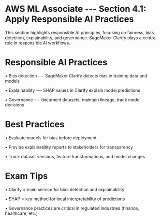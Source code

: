 # AWS ML Associate --- Section 4.1: Apply Responsible AI Practices

This section highlights responsible AI principles, focusing on fairness,
bias detection, explainability, and governance. SageMaker Clarify plays
a central role in responsible AI workflows.

# Responsible AI Practices

• Bias detection --- SageMaker Clarify detects bias in training data and
models

• Explainability --- SHAP values in Clarify explain model predictions

• Governance --- document datasets, maintain lineage, track model
decisions

# Best Practices

• Evaluate models for bias before deployment

• Provide explainability reports to stakeholders for transparency

• Track dataset versions, feature transformations, and model changes

# Exam Tips

• Clarify = main service for bias detection and explainability

• SHAP = key method for local interpretability of predictions

• Governance practices are critical in regulated industries (finance,
healthcare, etc.)
